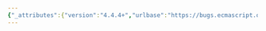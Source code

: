 ```yaml
---
{"_attributes":{"version":"4.4.4+","urlbase":"https://bugs.ecmascript.org/","maintainer":"dherman@mozilla.com"},"bug":{"bug_id":2097,"creation_ts":"2013-10-30 01:27:00 -0700","short_desc":"7.4.7 CreateListIterator, step 4: underspecified \"define as own property\"","delta_ts":"2013-11-08 13:08:56 -0800","product":"Draft for 6th Edition","component":"technical issue","version":"Rev 20: October 28, 2013 Draft","rep_platform":"All","op_sys":"All","bug_status":"RESOLVED","resolution":"FIXED","priority":"Normal","bug_severity":"normal","everconfirmed":true,"reporter":{"uid":"andrebargull","name":"André Bargull"},"assigned_to":{"uid":"allen","name":"Allen Wirfs-Brock"},"long_desc":[{"commentid":6207,"comment_count":0,"who":{"uid":"andrebargull","name":"André Bargull"},"bug_when":"2013-10-30 01:27:52 -0700","thetext":"7.4.7 CreateListIterator, step 4:\n\nThe term \"define as own property\" is unclear, it needs to define whether this is a data or accessor property. And it needs to define the property attributes [[Enumerable]] and [[Configurable]]. \n\nThis is necessary because list iterators can escape to user code."},{"commentid":6336,"comment_count":1,"who":{"uid":"allen","name":"Allen Wirfs-Brock"},"bug_when":"2013-11-01 12:40:02 -0700","thetext":"In general, those characteristics are covered by saying it is \"standard built-in function object\" and referencing clause 17.  If fixed the reference.\n\nFixed in rev21 editor's draft"},{"commentid":6528,"comment_count":2,"who":{"uid":"allen","name":"Allen Wirfs-Brock"},"bug_when":"2013-11-08 13:08:56 -0800","thetext":"fixed in rev21 draft"}]}}
---
```

